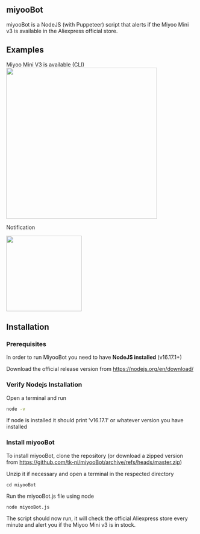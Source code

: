 ## miyooBot

miyooBot is a NodeJS (with Puppeteer) script that alerts if the Miyoo Mini v3 is available in the Aliexpress official store.

## Examples

Miyoo Mini V3 is available (CLI)
<img src="https://raw.githubusercontent.com/tk-ni/miyooBot/master/assets/cli_available_example_full.jpg" width="400px">

Notification

<img src="https://raw.githubusercontent.com/tk-ni/miyooBot/master/assets/notification_image.jpg" width="200px">

## Installation

### Prerequisites

In order to run MiyooBot you need to have **NodeJS installed** (v16.17.1+)

Download the official release version from https://nodejs.org/en/download/

### Verify Nodejs Installation

Open a terminal and run

```sh
node -v
```

If node is installed it should print 'v16.17.1' or whatever version you have installed

### Install miyooBot

To install miyooBot, clone the repository (or download a zipped version from
https://github.com/tk-ni/miyooBot/archive/refs/heads/master.zip)

Unzip it if necessary and open a terminal in the respected directory

```
cd miyooBot
```

Run the miyooBot.js file using node

```
node miyooBot.js
```

The script should now run, it will check the official Aliexpress store every minute and alert you if the Miyoo Mini v3 is in stock.

